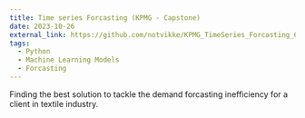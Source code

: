 ```yaml
---
title: Time series Forcasting (KPMG - Capstone)
date: 2023-10-26
external_link: https://github.com/notvikke/KPMG_TimeSeries_Forcasting_Capstone
tags:
  - Python
  - Machine Learning Models
  - Forcasting
---
```


Finding the best solution to tackle the demand forcasting inefficiency for a client in textile industry.

<!--more-->
